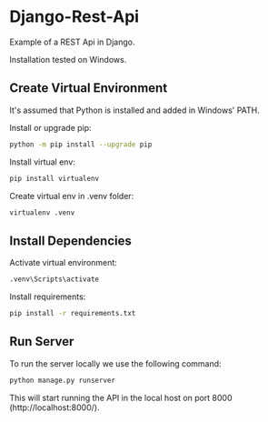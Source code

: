 # Django-Rest-Api

Example of a REST Api in Django.

Installation tested on Windows.

## Create Virtual  Environment

It's assumed that Python is installed and added in Windows' PATH.

Install or upgrade pip:
```bash
python -m pip install --upgrade pip
```

Install virtual env:
```bash
pip install virtualenv
```
  
Create virtual env in .venv folder:
```bash
virtualenv .venv
```

## Install Dependencies

Activate virtual environment:
```bash
.venv\Scripts\activate
```
  
Install requirements:
```bash
pip install -r requirements.txt
```

## Run Server
To run the server locally we use the following command:
```bash
python manage.py runserver
```
This will start running the API in the local host on port 8000 (http://localhost:8000/).
